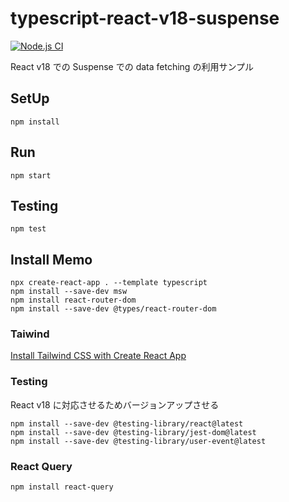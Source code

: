 # typescript-react-v18-suspense

[![Node.js CI](https://github.com/hironomiu/typescript-react-v18-suspense/actions/workflows/node.js.yml/badge.svg)](https://github.com/hironomiu/typescript-react-v18-suspense/actions/workflows/node.js.yml)

React v18 での Suspense での data fetching の利用サンプル

## SetUp

```
npm install
```

## Run

```
npm start
```

## Testing

```
npm test
```

## Install Memo

```
npx create-react-app . --template typescript
npm install --save-dev msw
npm install react-router-dom
npm install --save-dev @types/react-router-dom
```

### Taiwind

[Install Tailwind CSS with Create React App](https://tailwindcss.com/docs/guides/create-react-app)

### Testing

React v18 に対応させるためバージョンアップさせる

```
npm install --save-dev @testing-library/react@latest
npm install --save-dev @testing-library/jest-dom@latest
npm install --save-dev @testing-library/user-event@latest
```

### React Query

```
npm install react-query
```
